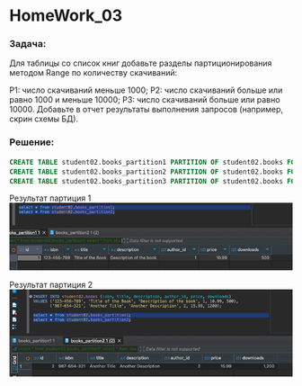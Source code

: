 # HomeWork_03

### Задача:
Для таблицы со список книг добавьте разделы партиционирования методом Range по количеству скачиваний:

P1: число скачиваний меньше 1000;
P2: число скачиваний больше или равно 1000 и меньше 10000;
P3: число скачиваний больше или равно 10000.
Добавьте в отчет результаты выполнения запросов (например, скрин схемы БД).


### Решение:
```sql
CREATE TABLE student02.books_partition1 PARTITION OF student02.books FOR VALUES FROM (0) TO (1000);
CREATE TABLE student02.books_partition2 PARTITION OF student02.books FOR VALUES FROM (1000) TO (10000);
CREATE TABLE student02.books_partition3 PARTITION OF student02.books FOR VALUES FROM (10000) TO (MAXVALUE);
```
Результат партиция 1<br/>
![Результат](result1.png)

Результат партиция 2<br/>
![Результат](result2.png)